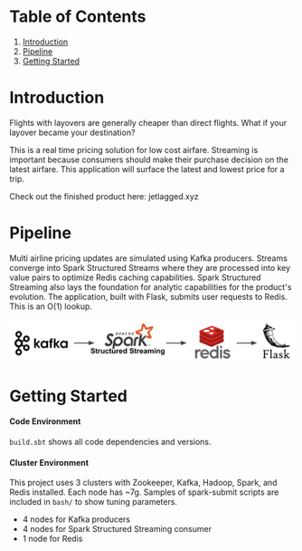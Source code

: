 # Table of Contents
1. [Introduction](README.md#introduction)
2. [Pipeline](README.md#pipeline)
3. [Getting Started](README.md#gettingstarted)

# Introduction

Flights with layovers are generally cheaper than direct flights. What if your layover became your destination?

This is a real time pricing solution for low cost airfare. Streaming is important because consumers should make their purchase decision on the latest airfare. This application will surface the latest and lowest price for a trip.

Check out the finished product here: jetlagged.xyz

# Pipeline

Multi airline pricing updates are simulated using Kafka producers. Streams converge into Spark Structured Streams where they are processed into key value pairs to optimize Redis caching capabilities. Spark Structured Streaming also lays the foundation for analytic capabilities for the product's evolution. The application, built with Flask, submits user requests to Redis. This is an O(1) lookup. 

![pipeline](images/pipeline.png)

# Getting Started

#### Code Environment
`build.sbt` shows all code dependencies and versions.

#### Cluster Environment
This project uses 3 clusters with Zookeeper, Kafka, Hadoop, Spark, and Redis installed. Each node has ~7g. Samples of spark-submit scripts are included in `bash/` to show tuning parameters.
* 4 nodes for Kafka producers 
* 4 nodes for Spark Structured Streaming consumer
* 1 node for Redis
